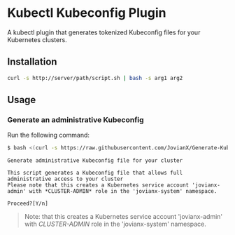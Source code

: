   # Kubectl Kubeconfig Plugin

A kubectl plugin that generates tokenized Kubeconfig files for your Kubernetes clusters.


## Installation

```bash
curl -s http://server/path/script.sh | bash -s arg1 arg2

```

## Usage
### Generate an administrative Kubeconfig

Run the following command:

```bash 
$ bash <(curl -s https://raw.githubusercontent.com/JovianX/Generate-Kubeconfig/master/kubeconfig-create.sh)
```


```
Generate administrative Kubeconfig file for your cluster

This script generates a Kubeconfig file that allows full administrative access to your cluster
Please note that this creates a Kubernetes service account 'jovianx-admin' with *CLUSTER-ADMIN* role in the 'jovianx-system' namespace.

Proceed?[Y/n] 
```

> Note: that this creates a Kubernetes service account 'jovianx-admin' with *CLUSTER-ADMIN* role in the 'jovianx-system' namespace.
